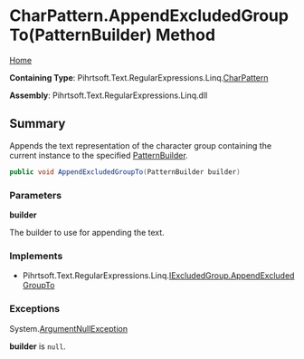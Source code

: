 # CharPattern\.AppendExcludedGroupTo\(PatternBuilder\) Method

[Home](../../../../../../README.md)

**Containing Type**: Pihrtsoft\.Text\.RegularExpressions\.Linq\.[CharPattern](../README.md)

**Assembly**: Pihrtsoft\.Text\.RegularExpressions\.Linq\.dll

## Summary

Appends the text representation of the character group containing the current instance to the specified [PatternBuilder](../../PatternBuilder/README.md)\.

```csharp
public void AppendExcludedGroupTo(PatternBuilder builder)
```

### Parameters

**builder**

The builder to use for appending the text\.

### Implements

* Pihrtsoft\.Text\.RegularExpressions\.Linq\.[IExcludedGroup.AppendExcludedGroupTo](../../IExcludedGroup/AppendExcludedGroupTo/README.md)

### Exceptions

System\.[ArgumentNullException](https://docs.microsoft.com/en-us/dotnet/api/system.argumentnullexception)

**builder** is `null`\.

